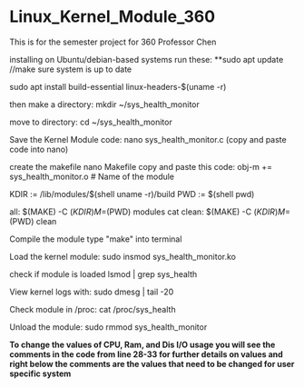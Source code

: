 # Linux_Kernel_Module_360
This is for the semester project for 360 Professor Chen

installing on Ubuntu/debian-based systems
run these:
**sudo apt update //make sure system is up to date

sudo apt install build-essential linux-headers-$(uname -r) 

then make a directory:
mkdir ~/sys_health_monitor

move to directory:
cd ~/sys_health_monitor

Save the Kernel Module code:
nano sys_health_monitor.c
(copy and paste code into nano)

create the makefile
nano Makefile
copy and paste this code:
obj-m += sys_health_monitor.o  # Name of the module

KDIR := /lib/modules/$(shell uname -r)/build
PWD := $(shell pwd)

all:
	$(MAKE) -C $(KDIR) M=$(PWD) modules
cat
clean:
	$(MAKE) -C $(KDIR) M=$(PWD) clean

Compile the module
type "make" into terminal

Load the kernel module:
sudo insmod sys_health_monitor.ko

check if module is loaded
lsmod | grep sys_health

View kernel logs with:
sudo dmesg | tail -20

Check module in /proc:
cat /proc/sys_health

Unload the module:
sudo rmmod sys_health_monitor

**To change the values of CPU, Ram, and Dis I/O usage you will see the comments in the code from line 28-33 for further details on values and right below the comments are the values that need to be changed for user specific system**
